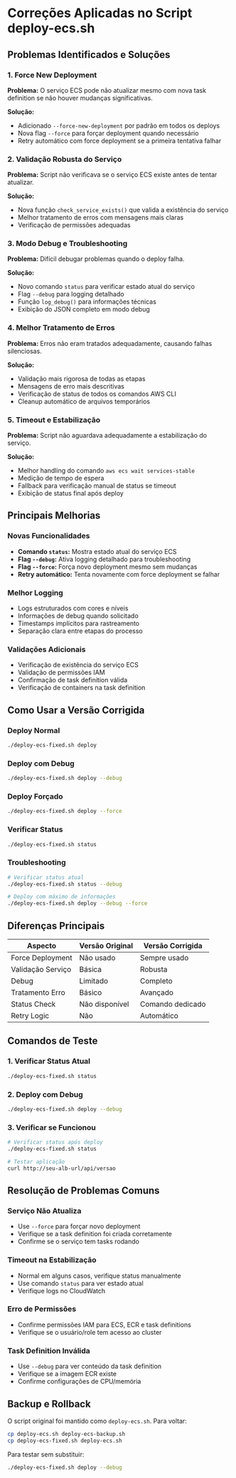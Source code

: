 # Correções Aplicadas no Script deploy-ecs.sh

## Problemas Identificados e Soluções

### 1. **Force New Deployment**
**Problema:** O serviço ECS pode não atualizar mesmo com nova task definition se não houver mudanças significativas.

**Solução:** 
- Adicionado `--force-new-deployment` por padrão em todos os deploys
- Nova flag `--force` para forçar deployment quando necessário
- Retry automático com force deployment se a primeira tentativa falhar

### 2. **Validação Robusta do Serviço**
**Problema:** Script não verificava se o serviço ECS existe antes de tentar atualizar.

**Solução:**
- Nova função `check_service_exists()` que valida a existência do serviço
- Melhor tratamento de erros com mensagens mais claras
- Verificação de permissões adequadas

### 3. **Modo Debug e Troubleshooting**
**Problema:** Difícil debugar problemas quando o deploy falha.

**Solução:**
- Novo comando `status` para verificar estado atual do serviço
- Flag `--debug` para logging detalhado
- Função `log_debug()` para informações técnicas
- Exibição do JSON completo em modo debug

### 4. **Melhor Tratamento de Erros**
**Problema:** Erros não eram tratados adequadamente, causando falhas silenciosas.

**Solução:**
- Validação mais rigorosa de todas as etapas
- Mensagens de erro mais descritivas
- Verificação de status de todos os comandos AWS CLI
- Cleanup automático de arquivos temporários

### 5. **Timeout e Estabilização**
**Problema:** Script não aguardava adequadamente a estabilização do serviço.

**Solução:**
- Melhor handling do comando `aws ecs wait services-stable`
- Medição de tempo de espera
- Fallback para verificação manual de status se timeout
- Exibição de status final após deploy

## Principais Melhorias

### Novas Funcionalidades
- **Comando `status`:** Mostra estado atual do serviço ECS
- **Flag `--debug`:** Ativa logging detalhado para troubleshooting
- **Flag `--force`:** Força novo deployment mesmo sem mudanças
- **Retry automático:** Tenta novamente com force deployment se falhar

### Melhor Logging
- Logs estruturados com cores e níveis
- Informações de debug quando solicitado
- Timestamps implícitos para rastreamento
- Separação clara entre etapas do processo

### Validações Adicionais
- Verificação de existência do serviço ECS
- Validação de permissões IAM
- Confirmação de task definition válida
- Verificação de containers na task definition

## Como Usar a Versão Corrigida

### Deploy Normal
```bash
./deploy-ecs-fixed.sh deploy
```

### Deploy com Debug
```bash
./deploy-ecs-fixed.sh deploy --debug
```

### Deploy Forçado
```bash
./deploy-ecs-fixed.sh deploy --force
```

### Verificar Status
```bash
./deploy-ecs-fixed.sh status
```

### Troubleshooting
```bash
# Verificar status atual
./deploy-ecs-fixed.sh status --debug

# Deploy com máximo de informações
./deploy-ecs-fixed.sh deploy --debug --force
```

## Diferenças Principais

| Aspecto | Versão Original | Versão Corrigida |
|---------|----------------|------------------|
| Force Deployment | Não usado | Sempre usado |
| Validação Serviço | Básica | Robusta |
| Debug | Limitado | Completo |
| Tratamento Erro | Básico | Avançado |
| Status Check | Não disponível | Comando dedicado |
| Retry Logic | Não | Automático |

## Comandos de Teste

### 1. Verificar Status Atual
```bash
./deploy-ecs-fixed.sh status
```

### 2. Deploy com Debug
```bash
./deploy-ecs-fixed.sh deploy --debug
```

### 3. Verificar se Funcionou
```bash
# Verificar status após deploy
./deploy-ecs-fixed.sh status

# Testar aplicação
curl http://seu-alb-url/api/versao
```

## Resolução de Problemas Comuns

### Serviço Não Atualiza
- Use `--force` para forçar novo deployment
- Verifique se a task definition foi criada corretamente
- Confirme se o serviço tem tasks rodando

### Timeout na Estabilização
- Normal em alguns casos, verifique status manualmente
- Use comando `status` para ver estado atual
- Verifique logs no CloudWatch

### Erro de Permissões
- Confirme permissões IAM para ECS, ECR e task definitions
- Verifique se o usuário/role tem acesso ao cluster

### Task Definition Inválida
- Use `--debug` para ver conteúdo da task definition
- Verifique se a imagem ECR existe
- Confirme configurações de CPU/memória

## Backup e Rollback

O script original foi mantido como `deploy-ecs.sh`. Para voltar:
```bash
cp deploy-ecs.sh deploy-ecs-backup.sh
cp deploy-ecs-fixed.sh deploy-ecs.sh
```

Para testar sem substituir:
```bash
./deploy-ecs-fixed.sh deploy --debug
```
